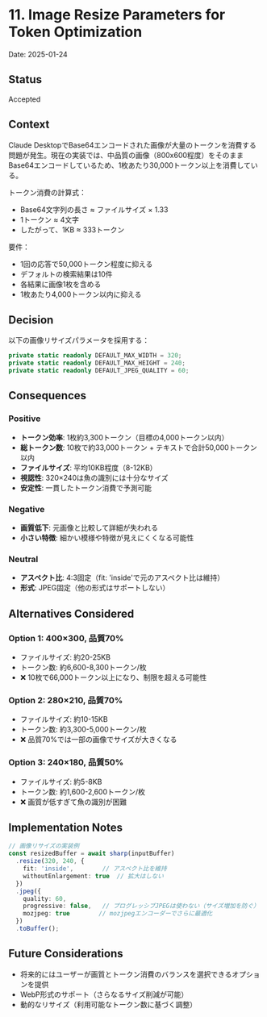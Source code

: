 # 11. Image Resize Parameters for Token Optimization

Date: 2025-01-24

## Status

Accepted

## Context

Claude DesktopでBase64エンコードされた画像が大量のトークンを消費する問題が発生。現在の実装では、中品質の画像（800x600程度）をそのままBase64エンコードしているため、1枚あたり30,000トークン以上を消費している。

トークン消費の計算式：
- Base64文字列の長さ ≈ ファイルサイズ × 1.33
- 1トークン ≈ 4文字
- したがって、1KB ≈ 333トークン

要件：
- 1回の応答で50,000トークン程度に抑える
- デフォルトの検索結果は10件
- 各結果に画像1枚を含める
- 1枚あたり4,000トークン以内に抑える

## Decision

以下の画像リサイズパラメータを採用する：

```typescript
private static readonly DEFAULT_MAX_WIDTH = 320;
private static readonly DEFAULT_MAX_HEIGHT = 240;
private static readonly DEFAULT_JPEG_QUALITY = 60;
```

## Consequences

### Positive

- **トークン効率**: 1枚約3,300トークン（目標の4,000トークン以内）
- **総トークン数**: 10枚で約33,000トークン + テキストで合計50,000トークン以内
- **ファイルサイズ**: 平均10KB程度（8-12KB）
- **視認性**: 320×240は魚の識別には十分なサイズ
- **安定性**: 一貫したトークン消費で予測可能

### Negative

- **画質低下**: 元画像と比較して詳細が失われる
- **小さい特徴**: 細かい模様や特徴が見えにくくなる可能性

### Neutral

- **アスペクト比**: 4:3固定（fit: 'inside'で元のアスペクト比は維持）
- **形式**: JPEG固定（他の形式はサポートしない）

## Alternatives Considered

### Option 1: 400×300, 品質70%
- ファイルサイズ: 約20-25KB
- トークン数: 約6,600-8,300トークン/枚
- ❌ 10枚で66,000トークン以上になり、制限を超える可能性

### Option 2: 280×210, 品質70%
- ファイルサイズ: 約10-15KB
- トークン数: 約3,300-5,000トークン/枚
- ❌ 品質70%では一部の画像でサイズが大きくなる

### Option 3: 240×180, 品質50%
- ファイルサイズ: 約5-8KB
- トークン数: 約1,600-2,600トークン/枚
- ❌ 画質が低すぎて魚の識別が困難

## Implementation Notes

```typescript
// 画像リサイズの実装例
const resizedBuffer = await sharp(inputBuffer)
  .resize(320, 240, {
    fit: 'inside',        // アスペクト比を維持
    withoutEnlargement: true  // 拡大はしない
  })
  .jpeg({ 
    quality: 60,
    progressive: false,   // プログレッシブJPEGは使わない（サイズ増加を防ぐ）
    mozjpeg: true        // mozjpegエンコーダーでさらに最適化
  })
  .toBuffer();
```

## Future Considerations

- 将来的にはユーザーが画質とトークン消費のバランスを選択できるオプションを提供
- WebP形式のサポート（さらなるサイズ削減が可能）
- 動的なリサイズ（利用可能なトークン数に基づく調整）